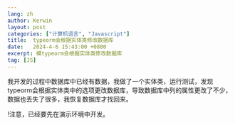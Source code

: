 ```yaml
---
lang: zh
author: Kerwin
layout: post
categories: ["计算机语言", "Javascript"]
title:  typeorm会根据实体类修改数据库
date:   2024-4-6 15:43:00 +0800
excerpt: 模typeorm会根据实体类修改数据库
tag: [JS]
---
```


我开发的过程中数据库中已经有数据，我做了一个实体类，运行测试，发现typeorm会根据实体类中的选项更改数据库，导致数据库中列的属性更改了不少，数据也丢失了很多，我恢复数据库才找回来。

!注意，已经要先在演示环境中开发。